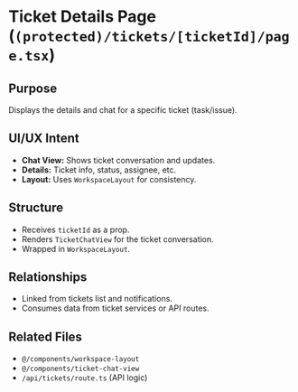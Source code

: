 # Ticket Details Page (`(protected)/tickets/[ticketId]/page.tsx`)

## Purpose
Displays the details and chat for a specific ticket (task/issue).

## UI/UX Intent
- **Chat View:** Shows ticket conversation and updates.
- **Details:** Ticket info, status, assignee, etc.
- **Layout:** Uses `WorkspaceLayout` for consistency.

## Structure
- Receives `ticketId` as a prop.
- Renders `TicketChatView` for the ticket conversation.
- Wrapped in `WorkspaceLayout`.

## Relationships
- Linked from tickets list and notifications.
- Consumes data from ticket services or API routes.

## Related Files
- `@/components/workspace-layout`
- `@/components/ticket-chat-view`
- `/api/tickets/route.ts` (API logic) 